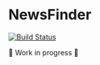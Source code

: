NewsFinder
===================
[![Build Status](https://travis-ci.org/Glognus/NewsFinder.svg?branch=master)](https://travis-ci.org/Glognus/NewsFinder)

🚧 Work in progress 🚧
